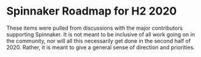 # Spinnaker Roadmap for H2 2020

These items were pulled from discussions with the major contributors supporting
Spinnaker. It is not meant to be inclusive of all work going on in the
community, nor will all this necessarily get done in the second half of 2020.
Rather, it is meant to give a general sense of direction and priorities.
